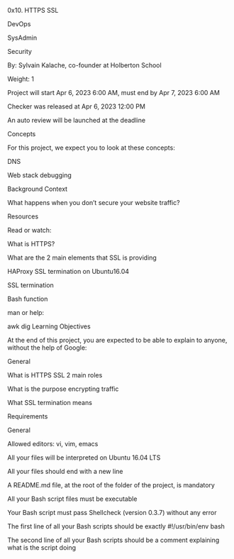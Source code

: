 0x10. HTTPS SSL

DevOps

SysAdmin

Security

 By: Sylvain Kalache, co-founder at Holberton School
 
 Weight: 1
 
 Project will start Apr 6, 2023 6:00 AM, must end by Apr 7, 2023 6:00 AM
 
 Checker was released at Apr 6, 2023 12:00 PM
 
 An auto review will be launched at the deadline
 
Concepts

For this project, we expect you to look at these concepts:

DNS

Web stack debugging


Background Context


What happens when you don’t secure your website traffic?


Resources


Read or watch:

What is HTTPS?

What are the 2 main elements that SSL is providing

HAProxy SSL termination on Ubuntu16.04

SSL termination

Bash function

man or help:

awk
dig
Learning Objectives


At the end of this project, you are expected to be able to explain to anyone, without the help of Google:

General


What is HTTPS SSL 2 main roles

What is the purpose encrypting traffic

What SSL termination means

Requirements


General

Allowed editors: vi, vim, emacs

All your files will be interpreted on Ubuntu 16.04 LTS

All your files should end with a new line

A README.md file, at the root of the folder of the project, is mandatory

All your Bash script files must be executable

Your Bash script must pass Shellcheck (version 0.3.7) without any error

The first line of all your Bash scripts should be exactly #!/usr/bin/env bash

The second line of all your Bash scripts should be a comment explaining what is the script doing

